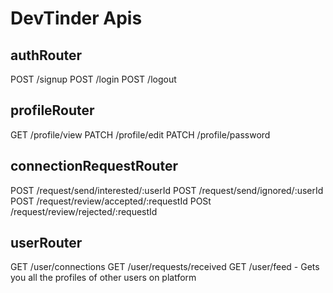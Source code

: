 # DevTinder Apis

## authRouter
POST /signup
POST /login
POST /logout

## profileRouter
GET /profile/view
PATCH /profile/edit
PATCH /profile/password

## connectionRequestRouter
POST /request/send/interested/:userId
POST /request/send/ignored/:userId
POST /request/review/accepted/:requestId
POSt /request/review/rejected/:requestId

## userRouter
GET /user/connections
GET /user/requests/received
GET /user/feed  - Gets you all the profiles of other users on platform
